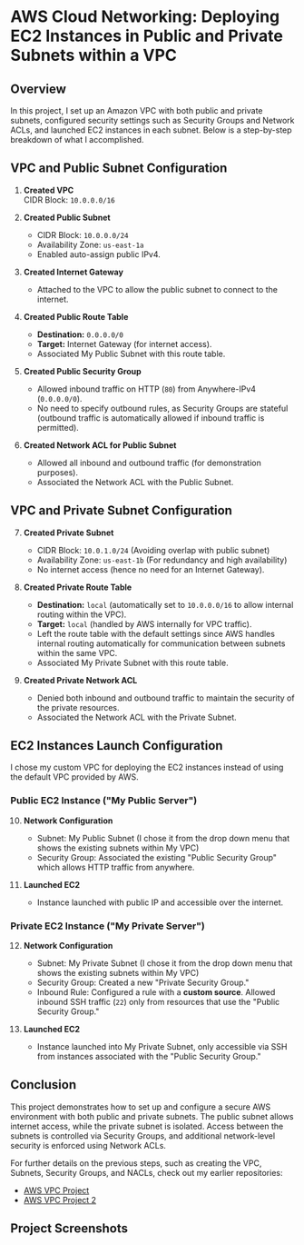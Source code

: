
# AWS Cloud Networking: Deploying EC2 Instances in Public and Private Subnets within a VPC

## Overview

In this project, I set up an Amazon VPC with both public and private subnets, configured security settings such as Security Groups and Network ACLs, and launched EC2 instances in each subnet. Below is a step-by-step breakdown of what I accomplished.

## VPC and Public Subnet Configuration

1. **Created VPC**  
   CIDR Block: `10.0.0.0/16`

2. **Created Public Subnet**  
   - CIDR Block: `10.0.0.0/24`
   - Availability Zone: `us-east-1a`
   - Enabled auto-assign public IPv4.

3. **Created Internet Gateway**  
   - Attached to the VPC to allow the public subnet to connect to the internet.

4. **Created Public Route Table**  
   - **Destination:** `0.0.0.0/0`  
   - **Target:** Internet Gateway (for internet access).
   - Associated My Public Subnet with this route table.

5. **Created Public Security Group**  
   - Allowed inbound traffic on HTTP (`80`) from Anywhere-IPv4 (`0.0.0.0/0`).
   - No need to specify outbound rules, as Security Groups are stateful (outbound traffic is automatically allowed if inbound traffic is permitted).

6. **Created Network ACL for Public Subnet**  
   - Allowed all inbound and outbound traffic (for demonstration purposes).
   - Associated the Network ACL with the Public Subnet.

## VPC and Private Subnet Configuration

7. **Created Private Subnet**  
   - CIDR Block: `10.0.1.0/24` (Avoiding overlap with public subnet)
   - Availability Zone: `us-east-1b` (For redundancy and high availability)
   - No internet access (hence no need for an Internet Gateway).

8. **Created Private Route Table**  
   - **Destination:** `local` (automatically set to `10.0.0.0/16` to allow internal routing within the VPC).  
   - **Target:** `local` (handled by AWS internally for VPC traffic).
   - Left the route table with the default settings since AWS handles internal routing automatically for communication between subnets within the same VPC.
   - Associated My Private Subnet with this route table.

9. **Created Private Network ACL**  
   - Denied both inbound and outbound traffic to maintain the security of the private resources.
   - Associated the Network ACL with the Private Subnet.

## EC2 Instances Launch Configuration
I chose my custom VPC for deploying the EC2 instances instead of using the default VPC provided by AWS.

### Public EC2 Instance ("My Public Server")

10. **Network Configuration**  
    - Subnet: My Public Subnet (I chose it from the drop down menu that shows the existing subnets within My VPC)
    - Security Group: Associated the existing "Public Security Group" which allows HTTP traffic from anywhere.

11. **Launched EC2**  
    - Instance launched with public IP and accessible over the internet.

### Private EC2 Instance ("My Private Server")

12. **Network Configuration**  
    - Subnet: My Private Subnet (I chose it from the drop down menu that shows the existing subnets within My VPC)
    - Security Group: Created a new "Private Security Group."
    - Inbound Rule: Configured a rule with a **custom source**. Allowed inbound SSH traffic (`22`) only from resources that use the "Public Security Group."

13. **Launched EC2**  
    - Instance launched into My Private Subnet, only accessible via SSH from instances associated with the "Public Security Group."

## Conclusion

This project demonstrates how to set up and configure a secure AWS environment with both public and private subnets. The public subnet allows internet access, while the private subnet is isolated. Access between the subnets is controlled via Security Groups, and additional network-level security is enforced using Network ACLs.

For further details on the previous steps, such as creating the VPC, Subnets, Security Groups, and NACLs, check out my earlier repositories:
- [AWS VPC Project](https://github.com/yusufbgdd557/AWS-VPC-Project)
- [AWS VPC Project 2](https://github.com/yusufbgdd557/AWS-VPC-Project-2)

## Project Screenshots
